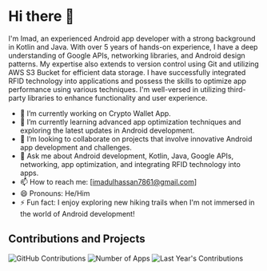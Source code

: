 # Hi there 👋

I'm Imad, an experienced Android app developer with a strong background in Kotlin and Java. With over 5 years of hands-on experience, I have a deep understanding of Google APIs, networking libraries, and Android design patterns. My expertise also extends to version control using Git and utilizing AWS S3 Bucket for efficient data storage. I have successfully integrated RFID technology into applications and possess the skills to optimize app performance using various techniques. I'm well-versed in utilizing third-party libraries to enhance functionality and user experience.

- 🔭 I’m currently working on Crypto Wallet App.
- 🌱 I’m currently learning advanced app optimization techniques and exploring the latest updates in Android development.
- 👯 I’m looking to collaborate on projects that involve innovative Android app development and challenges.
- 💬 Ask me about Android development, Kotlin, Java, Google APIs, networking, app optimization, and integrating RFID technology into apps.
- 📫 How to reach me: [imadulhassan7861@gmail.com]
- 😄 Pronouns: He/Him
- ⚡ Fun fact: I enjoy exploring new hiking trails when I'm not immersed in the world of Android development!

## Contributions and Projects

![GitHub Contributions](https://img.shields.io/github/commit-activity/w/imadulhassan/imadulhassan?label23=Contributions&style=for-the-badge)
![Number of Apps](https://img.shields.io/badge/Developed%20Apps-60-blue?style=for-the-badge)
![Last Year's Contributions](https://img.shields.io/badge/Contributions%20Last%20Year-70-green?style=for-the-badge)
